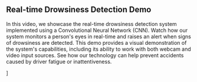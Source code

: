 ## Real-time Drowsiness Detection Demo

In this video, we showcase the real-time drowsiness detection system implemented using a Convolutional Neural Network (CNN). Watch how our system monitors a person's eyes in real-time and raises an alert when signs of drowsiness are detected. This demo provides a visual demonstration of the system's capabilities, including its ability to work with both webcam and video input sources. See how our technology can help prevent accidents caused by driver fatigue or inattentiveness.

]
